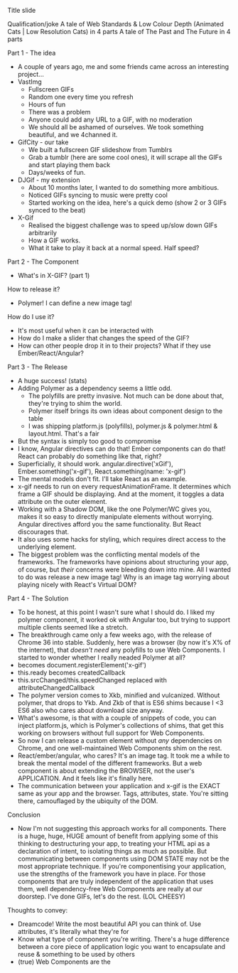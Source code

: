 Title slide

Qualification/joke
A tale of Web Standards & Low Colour Depth (Animated Cats | Low Resolution Cats) in 4 parts
A tale of The Past and The Future in 4 parts

Part 1 - The idea

- A couple of years ago, me and some friends came across an interesting project...
- VastImg
  - Fullscreen GIFs
  - Random one every time you refresh
  - Hours of fun
  - There was a problem
  - Anyone could add any URL to a GIF, with no moderation
  - We should all be ashamed of ourselves. We took something beautiful, and we 4channed it.
- GifCity - our take
  - We built a fullscreen GIF slideshow from Tumblrs
  - Grab a tumblr (here are some cool ones), it will scrape all the GIFs and start playing them back
  - Days/weeks of fun.
- DJGif - my extension
  - About 10 months later, I wanted to do something more ambitious.
  - Noticed GIFs syncing to music were pretty cool
  - Started working on the idea, here's a quick demo (show 2 or 3 GIFs synced to the beat)
- X-Gif
  - Realised the biggest challenge was to speed up/slow down GIFs arbitrarily
  - How a GIF works.
  - What it take to play it back at a normal speed. Half speed?

Part 2 - The Component

- What's in X-GIF? (part 1)

How to release it?
- Polymer! I can define a new image tag!

How do I use it?
- It's most useful when it can be interacted with
- How do I make a slider that changes the speed of the GIF?
- How can other people drop it in to their projects? What if they use Ember/React/Angular?

Part 3 - The Release

- A huge success! (stats)
- Adding Polymer as a dependency seems a little odd.
  - The polyfills are pretty invasive. Not much can be done about that, they're trying to shim the world.
  - Polymer itself brings its own ideas about component design to the table
  - I was shipping platform.js (polyfills), polymer.js & polymer.html & layout.html. That's a fair
- But the <x-gif> syntax is simply too good to compromise
- I know, Angular directives can do that! Ember components can do that! React can probably do something like that, right?
- Superficially, it should work. angular.directive('xGif'), Ember.something('x-gif'), React.something(name: 'x-gif')
- The mental models don't fit. I'll take React as an example.
- x-gif needs to run on every requestAnimationFrame. It determines which frame a GIF should be displaying. And at the moment, it toggles a data attribute on the outer element.
- Working with a Shadow DOM, like the one Polymer/WC gives you, makes it so easy to directly manipulate elements without worrying. Angular directives afford you the same functionality. But React discourages that.
- It also uses some hacks for styling, which requires direct access to the underlying element.
- The biggest problem was the conflicting mental models of the frameworks. The frameworks have opinions about structuring your app, of course, but *their* concerns were bleeding down into mine. All I wanted to do was release a new image tag! Why is an image tag worrying about playing nicely with React's Virtual DOM?

Part 4 - The Solution

- To be honest, at this point I wasn't sure what I should do. I liked my polymer component, it worked ok with Angular too, but trying to support multiple clients seemed like a stretch.
- The breakthrough came only a few weeks ago, with the release of Chrome 36 into stable. Suddenly, here was a browser (by now it's X% of the internet), that *doesn't need* any polyfills to use Web Components. I started to wonder whether I really neaded Polymer at all?
- <polymer-element name="x-gif"> becomes document.registerElement('x-gif')
- this.ready becomes createdCallback
- this.srcChanged/this.speedChanged replaced with attributeChangedCallback
- The polymer version comes to Xkb, minified and vulcanized. Without polymer, that drops to Ykb. And Zkb of that is ES6 shims because I <3 ES6 also who cares about download size anyway.
- What's awesome, is that with a couple of snippets of code, you can inject platform.js, which is Polymer's collections of shims, that get this working on browsers without full support for Web Components.
- So now I can release a custom element without _any_ dependencies on Chrome, and one well-maintained Web Components shim on the rest.
- React/ember/angular, who cares? It's an image tag. It took me a while to break the mental model of the different frameworks. But a web component is about extending the BROWSER, not the user's APPLICATION. And it feels like it's finally here.
- The communication between your application and x-gif is the EXACT same as your app and the browser. Tags, attributes, state. You're sitting there, camouflaged by the ubiquity of the DOM.

Conclusion

- Now I'm not suggesting this approach works for all components. There is a huge, huge, HUGE amount of benefit from applying some of this thinking to destructuring your app, to treating your HTML api as a declaration of intent, to isolating things as much as possible. But communicating between components using DOM STATE may not be the most appropriate technique. If you're componentising your application, use the strengths of the framework you have in place. For those components that are truly independent of the application that uses them, well dependency-free Web Components are really at our doorstep. I've done GIFs, let's do the rest. (LOL CHEESY)

Thoughts to convey:

- Dreamcode! Write the most beautiful API you can think of. Use attributes, it's literally what they're for
- Know what type of component you're writing. There's a huge difference between a core piece of application logic you want to encapsulate and reuse & something to be used by others
- (true) Web Components are the


















